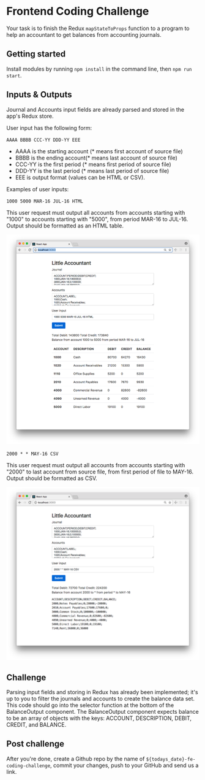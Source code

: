 # Frontend Coding Challenge

Your task is to finish the Redux `mapStateToProps` function to a program to help an accountant to get balances from accounting journals.

## Getting started

Install modules by running `npm install` in the command line, then `npm run start`.

## Inputs & Outputs

Journal and Accounts input fields are already parsed and stored in the app's
Redux store.

User input has the following form:

    AAAA BBBB CCC-YY DDD-YY EEE

- AAAA is the starting account (* means first account of source file)
- BBBB is the ending account(* means last account of source file)
- CCC-YY is the first period (* means first period of source file)
- DDD-YY is the last period (* means last period of source file)
- EEE is output format (values can be HTML or CSV).

Examples of user inputs:

    1000 5000 MAR-16 JUL-16 HTML

This user request must output all accounts from accounts starting with "1000" to accounts starting with "5000", from period MAR-16 to JUL-16. Output should be formatted as an HTML table.

![1000 5000 MAR-16 JUL-16 HTML](/example-1.png)

    2000 * * MAY-16 CSV

This user request must output all accounts from accounts starting with "2000" to last account from source file, from first period of file to MAY-16. Output should be formatted as CSV.

![2000 * * MAY-16 CSV](/example-2.png)

## Challenge

Parsing input fields and storing in Redux has already been implemented; it's up to you to filter the journals and accounts to create the balance data set. This code should go into the selector function at the bottom of the BalanceOutput component. The BalanceOutput component expects balance to be an array of objects with the keys: ACCOUNT, DESCRIPTION, DEBIT, CREDIT, and BALANCE.

## Post challenge

After you're done, create a Github repo by the name of `${todays_date}-fe-coding-challenge`, commit your changes, push to your GitHub and send us a link.
